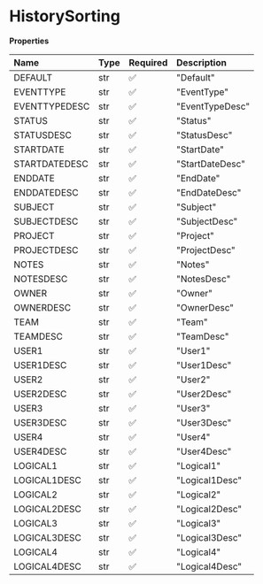 # HistorySorting

**Properties**

| Name          | Type | Required | Description     |
| :------------ | :--- | :------- | :-------------- |
| DEFAULT       | str  | ✅       | "Default"       |
| EVENTTYPE     | str  | ✅       | "EventType"     |
| EVENTTYPEDESC | str  | ✅       | "EventTypeDesc" |
| STATUS        | str  | ✅       | "Status"        |
| STATUSDESC    | str  | ✅       | "StatusDesc"    |
| STARTDATE     | str  | ✅       | "StartDate"     |
| STARTDATEDESC | str  | ✅       | "StartDateDesc" |
| ENDDATE       | str  | ✅       | "EndDate"       |
| ENDDATEDESC   | str  | ✅       | "EndDateDesc"   |
| SUBJECT       | str  | ✅       | "Subject"       |
| SUBJECTDESC   | str  | ✅       | "SubjectDesc"   |
| PROJECT       | str  | ✅       | "Project"       |
| PROJECTDESC   | str  | ✅       | "ProjectDesc"   |
| NOTES         | str  | ✅       | "Notes"         |
| NOTESDESC     | str  | ✅       | "NotesDesc"     |
| OWNER         | str  | ✅       | "Owner"         |
| OWNERDESC     | str  | ✅       | "OwnerDesc"     |
| TEAM          | str  | ✅       | "Team"          |
| TEAMDESC      | str  | ✅       | "TeamDesc"      |
| USER1         | str  | ✅       | "User1"         |
| USER1DESC     | str  | ✅       | "User1Desc"     |
| USER2         | str  | ✅       | "User2"         |
| USER2DESC     | str  | ✅       | "User2Desc"     |
| USER3         | str  | ✅       | "User3"         |
| USER3DESC     | str  | ✅       | "User3Desc"     |
| USER4         | str  | ✅       | "User4"         |
| USER4DESC     | str  | ✅       | "User4Desc"     |
| LOGICAL1      | str  | ✅       | "Logical1"      |
| LOGICAL1DESC  | str  | ✅       | "Logical1Desc"  |
| LOGICAL2      | str  | ✅       | "Logical2"      |
| LOGICAL2DESC  | str  | ✅       | "Logical2Desc"  |
| LOGICAL3      | str  | ✅       | "Logical3"      |
| LOGICAL3DESC  | str  | ✅       | "Logical3Desc"  |
| LOGICAL4      | str  | ✅       | "Logical4"      |
| LOGICAL4DESC  | str  | ✅       | "Logical4Desc"  |

<!-- This file was generated by liblab | https://liblab.com/ -->

